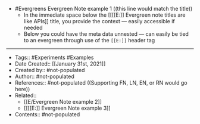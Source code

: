 - #Evergreens Evergreen Note example 1 ((this line would match the title))
    - In the immediate space below the [[[[E:]] Evergreen note titles are like APIs]] title, you provide the context — easily accessible if needed
    - Below you could have the meta data unnested — can easily be tied to an evergreen through use of the `[[E:]]` header tag
- ---
- Tags:: #Experiments #Examples
- Date Created:: [[January 31st, 2021]]
- Created by:: #not-populated
- Author:: #not-populated
- References:: #not-populated ((Supporting FN, LN, EN, or RN would go here))
- Related:: 
    - [[E/Evergreen Note example 2]] 
    - [[[[E:]] Evergreen Note example 3]]
- Contents:: #not-populated

